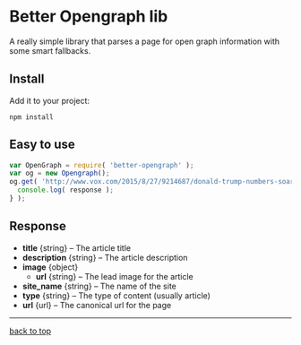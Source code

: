 # Better Opengraph lib

A really simple library that parses a page for open graph information with some smart fallbacks.

## Install

Add it to your project:

`npm install `

## Easy to use

```js
var OpenGraph = require( 'better-opengraph' );
var og = new Opengraph();
og.get( 'http://www.vox.com/2015/8/27/9214687/donald-trump-numbers-soar', function ( response ) {
  console.log( response );
} );
```

## Response

* **title** {string} – The article title
* **description** {string} – The article description
* **image** {object}
  * **url** {string} – The lead image for the article
* **site_name** {string} – The name of the site
* **type** {string} – The type of content (usually article)
* **url** {url} – The canonical url for the page

---

[back to top](#table-of-contents)
